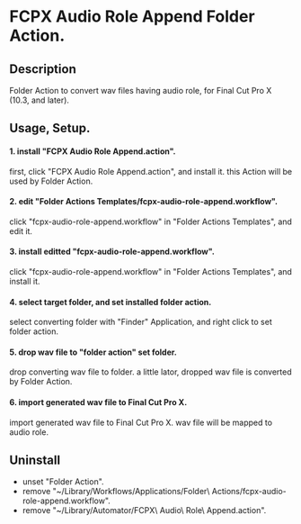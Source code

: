# FCPX Audio Role Append Folder Action.

## Description
Folder Action to convert wav files having audio role,
for Final Cut Pro X (10.3, and later).

## Usage, Setup.
#### 1. install "FCPX Audio Role Append.action".
first, click "FCPX Audio Role Append.action",
and install it.
this Action will be used by Folder Action.

#### 2. edit "Folder Actions Templates/fcpx-audio-role-append.workflow".
click "fcpx-audio-role-append.workflow" in "Folder Actions Templates",
and edit it.

#### 3. install editted "fcpx-audio-role-append.workflow".
click "fcpx-audio-role-append.workflow" in "Folder Actions Templates",
and install it.

#### 4. select target folder, and set installed folder action.
select converting folder with "Finder" Application,
and right click to set folder action.

#### 5. drop wav file to "folder action" set folder.
drop converting wav file to folder.
a little lator,
dropped wav file is converted by Folder Action.

#### 6. import generated wav file to Final Cut Pro X.
import generated wav file to Final Cut Pro X.
wav file will be mapped to audio role.

## Uninstall
- unset "Folder Action".
- remove "~/Library/Workflows/Applications/Folder\ Actions/fcpx-audio-role-append.workflow".
- remove "~/Library/Automator/FCPX\ Audio\ Role\ Append.action".


